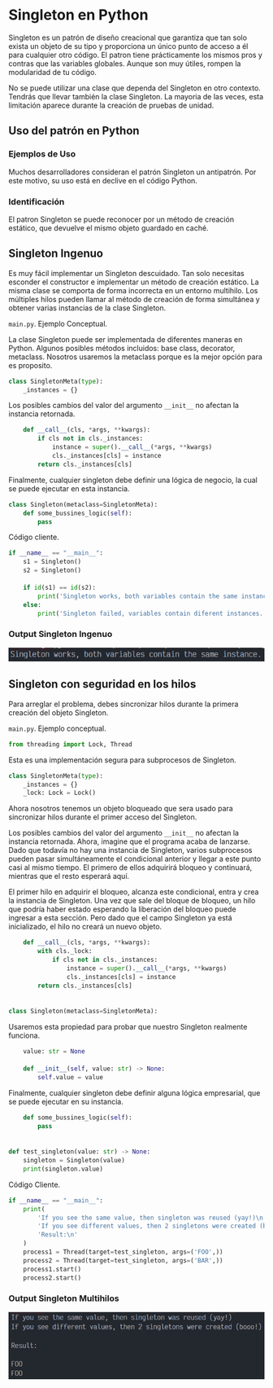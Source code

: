 # Singleton en Python

Singleton es un patrón de diseño creacional que garantiza que tan solo exista un objeto de su tipo y proporciona un único punto de acceso a él para cualquier otro código. El patron tiene prácticamente los mismos pros y contras que las variables globales. Aunque son muy útiles, rompen la modularidad de tu código.

No se puede utilizar una clase que dependa del Singleton en otro contexto. Tendrás que llevar también la clase Singleton. La mayoria de las veces, esta limitación aparece durante la creación de pruebas de unidad.

## Uso del patrón en Python

### Ejemplos de Uso

Muchos desarrolladores consideran el patrón Singleton un antipatrón. Por este motivo, su uso está en declive en el código Python.

### Identificación

El patron Singleton se puede reconocer por un método de creación estático, que devuelve el mismo objeto guardado en caché.

## Singleton Ingenuo

Es muy fácil implementar un Singleton descuidado. Tan solo necesitas esconder el constructor e implementar un método de creación estático. La misma clase se comporta de forma incorrecta en un entorno multihilo. Los múltiples hilos pueden llamar al método de creación de forma simultánea y obtener varias instancias de la clase Singleton.

`main.py`. Ejemplo Conceptual.

La clase Singleton puede ser implementada de diferentes maneras en Python. Algunos posibles métodos incluidos: base class, decorator, metaclass. Nosotros usaremos la metaclass porque es la mejor opción para es proposito.

```python
class SingletonMeta(type):
    _instances = {}
```

Los posibles cambios del valor del argumento `__init__` no afectan la instancia retornada.

```python
    def __call__(cls, *args, **kwargs):
        if cls not in cls._instances:
            instance = super().__call__(*args, **kwargs)
            cls._instances[cls] = instance
        return cls._instances[cls]
```

Finalmente, cualquier singleton debe definir una lógica de negocio, la cual se puede ejecutar en esta instancia.

```python
class Singleton(metaclass=SingletonMeta):
    def some_bussines_logic(self):
        pass
```

Código cliente.

```python
if __name__ == "__main__":
    s1 = Singleton()
    s2 = Singleton()

    if id(s1) == id(s2):
        print('Singleton works, both variables contain the same instance.')
    else:
        print('Singleton failed, variables contain diferent instances.')
```

### Output Singleton Ingenuo

![out](../../../Z-IMG/singleton-9.png)

## Singleton con seguridad en los hilos

Para arreglar el problema, debes sincronizar hilos durante la primera creación del objeto Singleton.

`main.py`. Ejemplo conceptual.

```python
from threading import Lock, Thread
```

Esta es una implementación segura para subprocesos de Singleton.

```python
class SingletonMeta(type):
    _instances = {}
    _lock: Lock = Lock()
```

Ahora nosotros tenemos un objeto bloqueado que sera usado para sincronizar hilos durante el primer acceso del Singleton.

Los posibles cambios del valor del argumento `__init__` no afectan la instancia retornada. Ahora, imagine que el programa acaba de lanzarse. Dado que todavía no hay una instancia de Singleton, varios subprocesos pueden pasar simultáneamente el condicional anterior y llegar a este punto casi al mismo tiempo. El primero de ellos adquirirá bloqueo y continuará, mientras que el resto esperará aquí.

El primer hilo en adquirir el bloqueo, alcanza este condicional, entra y crea la instancia de Singleton. Una vez que sale del bloque de bloqueo, un hilo que podría haber estado esperando la liberación del bloqueo puede ingresar a esta sección. Pero dado que el campo Singleton ya está inicializado, el hilo no creará un nuevo objeto.

```python
    def __call__(cls, *args, **kwargs):
        with cls._lock:
            if cls not in cls._instances:
                instance = super().__call__(*args, **kwargs)
                cls._instances[cls] = instance
        return cls._instances[cls]


class Singleton(metaclass=SingletonMeta):
```

Usaremos esta propiedad para probar que nuestro Singleton realmente funciona.

```python
    value: str = None

    def __init__(self, value: str) -> None:
        self.value = value
```

Finalmente, cualquier singleton debe definir alguna lógica empresarial, que se puede ejecutar en su instancia.

```python
    def some_bussines_logic(self):
        pass


def test_singleton(value: str) -> None:
    singleton = Singleton(value)
    print(singleton.value)
```

Código Cliente.

```python
if __name__ == "__main__":
    print(
        'If you see the same value, then singleton was reused (yay!)\n'
        'If you see different values, then 2 singletons were created (booo!)\n\n'
        'Result:\n'
    )
    process1 = Thread(target=test_singleton, args=('FOO',))
    process2 = Thread(target=test_singleton, args=('BAR',))
    process1.start()
    process2.start()
```

### Output Singleton Multihilos

![out](../../../Z-IMG/singleton-10.png)
